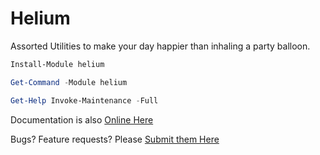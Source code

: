 # Helium

Assorted Utilities to make your day happier than inhaling a party balloon.

```powershell
Install-Module helium
```

```powershell
Get-Command -Module helium
```

```powershell
Get-Help Invoke-Maintenance -Full
```

Documentation is also [Online Here](https://github.com/Skatterbrainz/Helium/tree/main/docs)

Bugs? Feature requests? Please [Submit them Here](https://github.com/Skatterbrainz/Helium/issues)